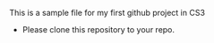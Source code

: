 This is a sample file for my first github project in CS3
- Please clone this repository to your repo.
